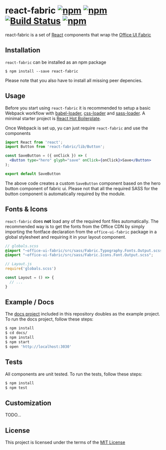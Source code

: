 # react-fabric [![npm](https://img.shields.io/npm/v/react-fabric.svg?style=flat-square)](https://www.npmjs.com/package/react-fabric) [![npm](https://img.shields.io/npm/dt/react-fabric.svg?style=flat-square)](https://www.npmjs.com/package/react-fabric) [![Build Status](http://img.shields.io/travis/kmees/react-fabric.svg?style=flat-square)](https://travis-ci.org/kmees/react-fabric) [![npm](https://img.shields.io/npm/l/react-fabric.svg?style=flat-square)](https://www.npmjs.com/package/react-fabric)


react-fabric is a set of [React](http://facebook.github.io/react/) components that wrap the [Office UI Fabric](https://github.com/OfficeDev/Office-UI-Fabric)

## Installation

`react-fabric` can be installed as an npm package

```
$ npm install --save react-fabric
```
Please note that you also have to install all missing peer depencies.


## Usage

Before you start using `react-fabric` it is recommended to setup a basic Webpack workflow with
[babel-loader](https://github.com/babel/babel-loader), [css-loader](https://github.com/webpack/css-loader) 
and [sass-loader](https://github.com/jtangelder/sass-loader). A minimal starter project is 
[React Hot Boilerplate](https://github.com/gaearon/react-hot-boilerplate).

Once Webpack is set up, yu can just require `react-fabric` and use the components

```jsx
import React from 'react';
import Button from 'react-fabric/lib/Button';

const SaveButton = ({ onClick }) => (
  <Button type="hero" glyph="save" onClick={onClick}>Save</Button>
);

export default SaveButton
```

The above code creates a custom `SaveButton` component based on the hero button component of fabric ui. Please not
that all the required SASS for the button component is automatically required by the module.


## Fonts & Icons

`react-fabric` does **not** load any of the required font files automatically. The recommended way
is to get the fonts from the Office CDN by simply importing the fontface declaration 
from the `office-ui-fabric` package in a global stylesheet and requiring it in your layout component.

```scss
// globals.scss
@import "~office-ui-fabric/src/sass/Fabric.Typography.Fonts.Output.scss";
@import "~office-ui-fabric/src/sass/Fabric.Icons.Font.Output.scss";
```

```jsx
// Layout.js
require('globals.scss')

const Layout = () => {
  // ...
}
```

## Example / Docs
The [docs project](https://github.com/kmees/react-fabric/blob/master/docs) included in 
this repository doubles as the example project. To run the docs project, follow these steps:

```sh
$ npm install
$ cd docs/
$ npm install
$ npm start
$ open 'http://localhost:3030'
```

## Tests
All components are unit tested. To run the tests, follow these steps:

```sh
$ npm install
$ npm test
```

## Customization

TODO...


## License
This project is licensed under the terms of the [MIT License](https://github.com/kmees/react-fabric/blob/master/LICENSE)
